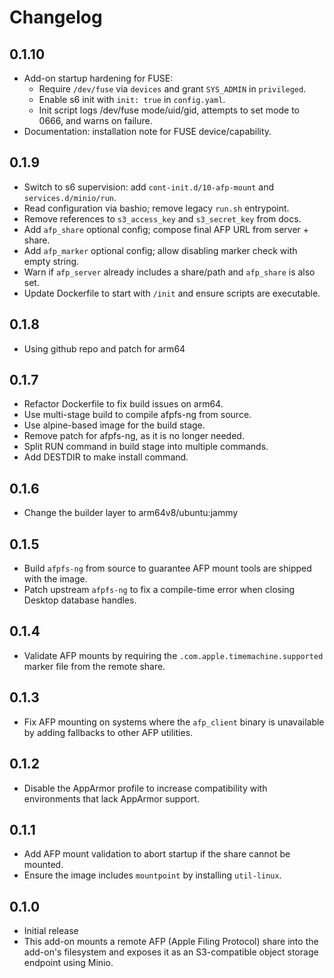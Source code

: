 # Changelog

## 0.1.10

- Add-on startup hardening for FUSE:
  - Require `/dev/fuse` via `devices` and grant `SYS_ADMIN` in `privileged`.
  - Enable s6 init with `init: true` in `config.yaml`.
  - Init script logs /dev/fuse mode/uid/gid, attempts to set mode to 0666, and warns on failure.
- Documentation: installation note for FUSE device/capability.

## 0.1.9

- Switch to s6 supervision: add `cont-init.d/10-afp-mount` and `services.d/minio/run`.
- Read configuration via bashio; remove legacy `run.sh` entrypoint.
- Remove references to `s3_access_key` and `s3_secret_key` from docs.
- Add `afp_share` optional config; compose final AFP URL from server + share.
- Add `afp_marker` optional config; allow disabling marker check with empty string.
- Warn if `afp_server` already includes a share/path and `afp_share` is also set.
- Update Dockerfile to start with `/init` and ensure scripts are executable.

## 0.1.8

- Using github repo and patch for arm64

## 0.1.7

- Refactor Dockerfile to fix build issues on arm64.
- Use multi-stage build to compile afpfs-ng from source.
- Use alpine-based image for the build stage.
- Remove patch for afpfs-ng, as it is no longer needed.
- Split RUN command in build stage into multiple commands.
- Add DESTDIR to make install command.

## 0.1.6

- Change the builder layer to arm64v8/ubuntu:jammy

## 0.1.5

- Build `afpfs-ng` from source to guarantee AFP mount tools are shipped with the image.
- Patch upstream `afpfs-ng` to fix a compile-time error when closing Desktop database handles.

## 0.1.4

- Validate AFP mounts by requiring the `.com.apple.timemachine.supported` marker file from the remote share.

## 0.1.3

- Fix AFP mounting on systems where the `afp_client` binary is unavailable by adding fallbacks to other AFP utilities.

## 0.1.2

- Disable the AppArmor profile to increase compatibility with environments that lack AppArmor support.

## 0.1.1

- Add AFP mount validation to abort startup if the share cannot be mounted.
- Ensure the image includes `mountpoint` by installing `util-linux`.

## 0.1.0

- Initial release
- This add-on mounts a remote AFP (Apple Filing Protocol) share into the add-on's filesystem and exposes it as an S3-compatible object storage endpoint using Minio.
